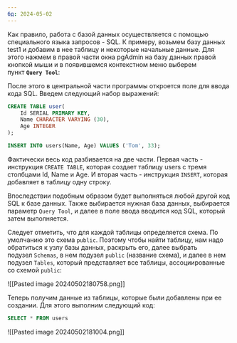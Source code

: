 ```yaml
---
бд: 2024-05-02
---
```

Как правило, работа с базой данных осуществляется с помощью специального языка запросов - SQL. К примеру, возьмем базу данных test1 и добавим в нее таблицу и некоторые начальные данные. Для этого нажмем в правой части окна pgAdmin на базу данных правой кнопкой мыши и в появившемся контекстном меню выберем пункт **`Query Tool`**:

После этого в центральной части программы откроется поле для ввода кода SQL. Введем следующий набор выражений:

```sql
CREATE TABLE user(
    Id SERIAL PRIMARY KEY,
    Name CHARACTER VARYING (30),
    Age INTEGER
);

INSERT INTO users(Name, Age) VALUES ('Tom', 33);
```

Фактически весь код разбивается на две части. Первая часть - инструкция `CREATE TABLE`, которая создает таблицу users с тремя столбцами Id, Name и Age. И вторая часть - инструкция `INSERT`, которая добавляет в таблицу одну строку.

Впоследствии подобным образом будет выполняться любой другой код SQL к базе данных. Также выбирается нужная база данных, выбирается параметр `Query Tool`, и далее в поле ввода вводится код SQL, который затем выполняется.

Следует отметить, что для каждой таблицы определяется схема. По умолчанию это схема `public`. Поэтому чтобы найти таблицу, нам надо обратиться к узлу базы данных, раскрыть его, далее выбрать подузел `Schemas`, в нем подузел `public` (название схема), и далее в нем подузел `Tables`, который представляет все таблицы, ассоциированные со схемой `public`:

![[Pasted image 20240502180758.png]]

Теперь получим данные из таблицы, которые были добавлены при ее создании. Для этого выполним следующий код:

```sql
SELECT * FROM users
```

![[Pasted image 20240502181004.png]]